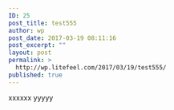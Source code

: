 ```yaml
---
ID: 25
post_title: test555
author: wp
post_date: 2017-03-19 08:11:16
post_excerpt: ""
layout: post
permalink: >
  http://wp.litefeel.com/2017/03/19/test555/
published: true
---
```

xxxxxx
yyyyy